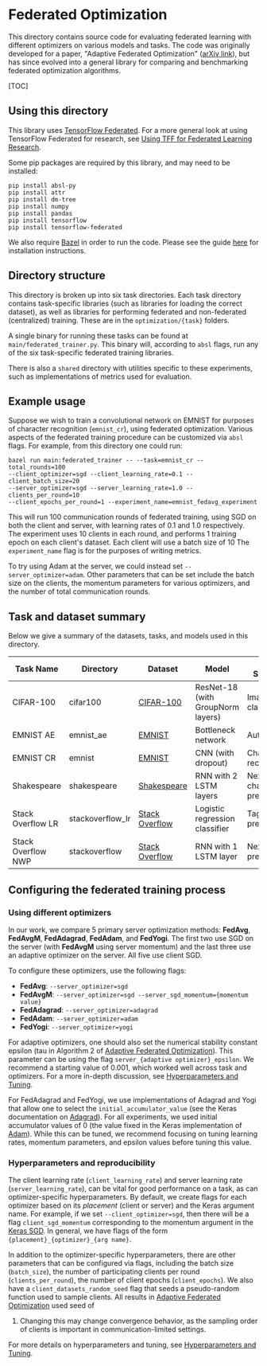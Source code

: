 # Federated Optimization

This directory contains source code for evaluating federated learning with
different optimizers on various models and tasks. The code was originally
developed for a paper, "Adaptive Federated Optimization"
([arXiv link](https://arxiv.org/abs/2003.00295)), but has since evolved into a
general library for comparing and benchmarking federated optimization
algorithms.

[TOC]

## Using this directory

This library uses [TensorFlow Federated](https://www.tensorflow.org/federated).
For a more general look at using TensorFlow Federated for research, see
[Using TFF for Federated Learning Research](https://www.tensorflow.org/federated/tff_for_research).

Some pip packages are required by this library, and may need to be installed:

```
pip install absl-py
pip install attr
pip install dm-tree
pip install numpy
pip install pandas
pip install tensorflow
pip install tensorflow-federated
```

We also require [Bazel](https://www.bazel.build/) in order to run the code.
Please see the guide
[here](https://docs.bazel.build/versions/master/install.html) for installation
instructions.

## Directory structure

This directory is broken up into six task directories. Each task directory
contains task-specific libraries (such as libraries for loading the correct
dataset), as well as libraries for performing federated and non-federated
(centralized) training. These are in the `optimization/{task}` folders.

A single binary for running these tasks can be found at
`main/federated_trainer.py`. This binary will, according to `absl` flags, run
any of the six task-specific federated training libraries.

There is also a `shared` directory with utilities specific to these experiments,
such as implementations of metrics used for evaluation.

## Example usage

Suppose we wish to train a convolutional network on EMNIST for purposes of
character recognition (`emnist_cr`), using federated optimization. Various
aspects of the federated training procedure can be customized via `absl` flags.
For example, from this directory one could run:

```
bazel run main:federated_trainer -- --task=emnist_cr --total_rounds=100
--client_optimizer=sgd --client_learning_rate=0.1 --client_batch_size=20
--server_optimizer=sgd --server_learning_rate=1.0 --clients_per_round=10
--client_epochs_per_round=1 --experiment_name=emnist_fedavg_experiment
```

This will run 100 communication rounds of federated training, using SGD on both
the client and server, with learning rates of 0.1 and 1.0 respectively. The
experiment uses 10 clients in each round, and performs 1 training epoch on each
client's dataset. Each client will use a batch size of 10 The `experiment_name`
flag is for the purposes of writing metrics.

To try using Adam at the server, we could instead set `--server_optimizer=adam`.
Other parameters that can be set include the batch size on the clients, the
momentum parameters for various optimizers, and the number of total
communication rounds.

## Task and dataset summary

Below we give a summary of the datasets, tasks, and models used in this
directory.

<!-- mdformat off(This table is sensitive to automatic formatting changes) -->

Task Name | Directory        | Dataset        | Model                             | Task Summary              |
----------|------------------|----------------|-----------------------------------|---------------------------|
CIFAR-100 | cifar100         | [CIFAR-100](https://www.tensorflow.org/federated/api_docs/python/tff/simulation/datasets/cifar100/load_data)      | ResNet-18 (with GroupNorm layers) | Image classification      |
EMNIST AE| emnist_ae        | [EMNIST](https://www.tensorflow.org/federated/api_docs/python/tff/simulation/datasets/emnist/load_data)         | Bottleneck network                | Autoencoder               |
EMNIST CR | emnist           | [EMNIST](https://www.tensorflow.org/federated/api_docs/python/tff/simulation/datasets/emnist/load_data)         | CNN (with dropout)                | Character recognition         |
Shakespeare | shakespeare      | [Shakespeare](https://www.tensorflow.org/federated/api_docs/python/tff/simulation/datasets/shakespeare/load_data)    | RNN with 2 LSTM layers            | Next-character prediction |
Stack Overflow LR | stackoverflow_lr | [Stack Overflow](https://www.tensorflow.org/federated/api_docs/python/tff/simulation/datasets/stackoverflow/load_data) | Logistic regression classifier    | Tag prediction            |
Stack Overflow NWP | stackoverflow    | [Stack Overflow](https://www.tensorflow.org/federated/api_docs/python/tff/simulation/datasets/stackoverflow/load_data) | RNN with 1 LSTM layer             | Next-word prediction      |

<!-- mdformat on -->

## Configuring the federated training process

### Using different optimizers

In our work, we compare 5 primary server optimization methods: **FedAvg**,
**FedAvgM**, **FedAdagrad**, **FedAdam**, and **FedYogi**. The first two use SGD
on the server (with **FedAvgM** using server momentum) and the last three use an
adaptive optimizer on the server. All five use client SGD.

To configure these optimizers, use the following flags:

*   **FedAvg**: `--server_optimizer=sgd`
*   **FedAvgM**: `--server_optimizer=sgd --server_sgd_momentum={momentum value}`
*   **FedAdagrad**: `--server_optimizer=adagrad`
*   **FedAdam**: `--server_optimizer=adam`
*   **FedYogi**: `--server_optimizer=yogi`

For adaptive optimizers, one should also set the numerical stability constant
epsilon (tau in Algorithm 2 of
[Adaptive Federated Optimization](https://arxiv.org/abs/2003.00295)). This
parameter can be using the flag `server_{adaptive optimizer}_epsilon`. We
recommend a starting value of 0.001, which worked well across task and
optimizers. For a more in-depth discussion, see
[Hyperparameters and Tuning](docs/hyperparameters.md).

For FedAdagrad and FedYogi, we use implementations of Adagrad and Yogi that
allow one to select the `initial_accumulator_value` (see the Keras documentation
on
[Adagrad](https://www.tensorflow.org/api_docs/python/tf/keras/optimizers/Adagrad)).
For all experiments, we used initial accumulator values of 0 (the value fixed in
the Keras implementation of
[Adam](https://www.tensorflow.org/api_docs/python/tf/keras/optimizers/Adam)).
While this can be tuned, we recommend focusing on tuning learning rates,
momentum parameters, and epsilon values before tuning this value.

### Hyperparameters and reproducibility

The client learning rate (`client_learning_rate`) and server learning rate
(`server_learning_rate`), can be vital for good performance on a task, as can
optimizer-specific hyperparameters. By default, we create flags for each
optimizer based on its *placement* (client or server) and the Keras argument
name. For example, if we set `--client_optimizer=sgd`, then there will be a flag
`client_sgd_momentum` corresponding to the momentum argument in the
[Keras SGD](https://www.tensorflow.org/api_docs/python/tf/keras/optimizers/SGD).
In general, we have flags of the form `{placement}_{optimizer}_{arg name}`.

In addition to the optimizer-specific hyperparameters, there are other
parameters that can be configured via flags, including the batch size
(`batch_size`), the number of participating clients per round
(`clients_per_round`), the number of client epochs (`client_epochs`). We also
have a `client_datasets_random_seed` flag that seeds a pseudo-random function
used to sample clients. All results in
[Adaptive Federated Optimization](https://arxiv.org/abs/2003.00295) used seed of
1. Changing this may change convergence behavior, as the sampling order of
clients is important in communication-limited settings.

For more details on hyperparameters and tuning, see
[Hyperparameters and Tuning](docs/hyperparameters.md).

